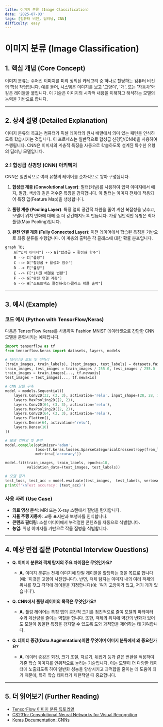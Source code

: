 ```yaml
---
title: 이미지 분류 (Image Classification)
date: '2025-07-03'
tags: [컴퓨터 비전, 딥러닝, CNN]
difficulty: easy
---
```


# 이미지 분류 (Image Classification)

## 1. 핵심 개념 (Core Concept)

이미지 분류는 주어진 이미지를 미리 정의된 카테고리 중 하나로 할당하는 컴퓨터 비전의 핵심 작업입니다. 예를 들어, 시스템은 이미지를 보고 '고양이', '개', 또는 '자동차'와 같은 레이블을 붙입니다. 이 기술은 이미지의 시각적 내용을 이해하고 해석하는 모델의 능력을 기반으로 합니다.

______________________________________________________________________

## 2. 상세 설명 (Detailed Explanation)

이미지 분류의 목표는 컴퓨터가 픽셀 데이터의 원시 배열에서 의미 있는 패턴을 인식하도록 학습시키는 것입니다. 이 프로세스는 일반적으로 합성곱 신경망(CNN)을 사용하여 수행됩니다. CNN은 이미지의 계층적 특징을 자동으로 학습하도록 설계된 특수한 유형의 딥러닝 모델입니다.

### 2.1 합성곱 신경망 (CNN) 아키텍처

CNN은 일반적으로 여러 유형의 레이어를 순차적으로 쌓아 구성됩니다.

1. **합성곱 계층 (Convolutional Layer)**: 필터(커널)를 사용하여 입력 이미지에서 에지, 질감, 색상과 같은 저수준 특징을 감지합니다. 이 필터는 이미지 전체에 적용되어 특징 맵(Feature Map)을 생성합니다.

1. **풀링 계층 (Pooling Layer)**: 특징 맵의 공간적 차원을 줄여 계산 복잡성을 낮추고, 모델이 위치 변화에 대해 좀 더 강건해지도록 만듭니다. 가장 일반적인 유형은 최대 풀링(Max Pooling)입니다.

1. **완전 연결 계층 (Fully Connected Layer)**: 이전 레이어에서 학습된 특징을 기반으로 최종 분류를 수행합니다. 이 계층의 출력은 각 클래스에 대한 확률 분포입니다.

```mermaid
graph TD;
    A["입력 이미지"] --> B["합성곱 + 활성화 함수"]
    B --> C["풀링"]
    C --> D["합성곱 + 활성화 함수"]
    D --> E["풀링"]
    E --> F["1차원 배열로 변환"]
    F --> G["완전 연결 계층"]
    G --> H["소프트맥스 활성화<br>클래스 확률 출력"]
```

______________________________________________________________________

## 3. 예시 (Example)

### 코드 예시 (Python with TensorFlow/Keras)

다음은 TensorFlow Keras를 사용하여 Fashion MNIST 데이터셋으로 간단한 CNN 모델을 훈련시키는 예제입니다.

```python
import tensorflow as tf
from tensorflow.keras import datasets, layers, models

# 데이터셋 로드 및 전처리
(train_images, train_labels), (test_images, test_labels) = datasets.fashion_mnist.load_data()
train_images, test_images = train_images / 255.0, test_images / 255.0
train_images = train_images[..., tf.newaxis]
test_images = test_images[..., tf.newaxis]

# CNN 모델 구축
model = models.Sequential([
    layers.Conv2D(32, (3, 3), activation='relu', input_shape=(28, 28, 1)),
    layers.MaxPooling2D((2, 2)),
    layers.Conv2D(64, (3, 3), activation='relu'),
    layers.MaxPooling2D((2, 2)),
    layers.Conv2D(64, (3, 3), activation='relu'),
    layers.Flatten(),
    layers.Dense(64, activation='relu'),
    layers.Dense(10)
])

# 모델 컴파일 및 훈련
model.compile(optimizer='adam',
              loss=tf.keras.losses.SparseCategoricalCrossentropy(from_logits=True),
              metrics=['accuracy'])

model.fit(train_images, train_labels, epochs=10,
          validation_data=(test_images, test_labels))

# 모델 평가
test_loss, test_acc = model.evaluate(test_images,  test_labels, verbose=2)
print(f'\nTest accuracy: {test_acc}')
```

### 사용 사례 (Use Case)

- **의료 영상 분석**: MRI 또는 X-ray 스캔에서 질병을 탐지합니다.
- **자율 주행 자동차**: 교통 표지판과 보행자를 인식합니다.
- **콘텐츠 필터링**: 소셜 미디어에서 부적절한 콘텐츠를 자동으로 식별합니다.
- **농업**: 위성 이미지를 기반으로 작물 질병을 식별합니다.

______________________________________________________________________

## 4. 예상 면접 질문 (Potential Interview Questions)

- **Q. 이미지 분류와 객체 탐지의 주요 차이점은 무엇인가요?**

  - **A.** 이미지 분류는 전체 이미지에 단일 레이블을 할당하는 것을 목표로 합니다(예: '이것은 고양이 사진입니다'). 반면, 객체 탐지는 이미지 내의 여러 객체의 위치를 찾고 각각에 레이블을 지정합니다(예: '여기 고양이가 있고, 저기 개가 있습니다').

- **Q. CNN에서 풀링 레이어의 목적은 무엇인가요?**

  - **A.** 풀링 레이어는 특징 맵의 공간적 크기를 점진적으로 줄여 모델의 파라미터 수와 계산량을 줄이는 역할을 합니다. 또한, 객체의 위치에 약간의 변화가 있어도 모델이 동일한 특징을 감지할 수 있도록 도와 과적합을 제어하는 데 기여합니다.

- **Q. 데이터 증강(Data Augmentation)이란 무엇이며 이미지 분류에서 왜 중요한가요?**

  - **A.** 데이터 증강은 회전, 크기 조절, 자르기, 뒤집기 등과 같은 변환을 적용하여 기존 학습 이미지를 인위적으로 늘리는 기술입니다. 이는 모델이 더 다양한 데이터에 노출되도록 하여 일반화 성능을 향상시키고 과적합을 줄이는 데 도움이 되기 때문에, 특히 학습 데이터가 제한적일 때 중요합니다.

______________________________________________________________________

## 5. 더 읽어보기 (Further Reading)

- [TensorFlow 이미지 분류 튜토리얼](https://www.tensorflow.org/tutorials/images/classification)
- [CS231n: Convolutional Neural Networks for Visual Recognition](http://cs231n.github.io/convolutional-networks/)
- [Keras Documentation: CNNs](https://keras.io/guides/convolutional_neural_network_guides/)
